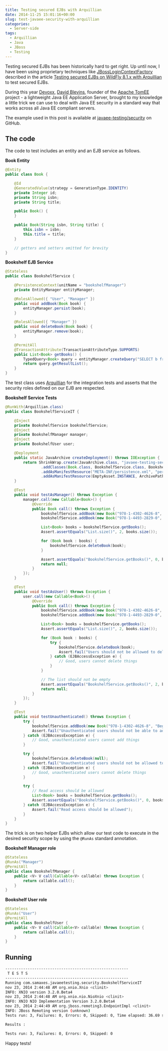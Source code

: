 ```yaml
---
title: Testing secured EJBs with Arquillian
date: 2014-11-25 15:01:16+00:00
slug: test-javaee-security-with-arquillian
categories:
  - Server-side
tags:
  - Arquillian
  - Java
  - JBoss
  - Testing
---
```


Testing secured EJBs has been historically hard to get right. Up until now, I have been using proprietary techniques like [JBossLoginContextFactory](https://github.com/sfcoy/demos/blob/master/arquillian-security-demo/src/test/java/org/jboss/arquillian/secureejb/JBossLoginContextFactory.java) described in the article [Testing secured EJBs on WildFly 8.1.x with Arquillian](https://developer.jboss.org/wiki/TestingSecuredEJBsOnWildFly81xWithArquillian) to test secured EJBs.

During this year [Devoxx](http://www.devoxx.be/), [David Blevins](https://twitter.com/dblevins), founder of the [Apache TomEE](http://tomee.apache.org/) project - a lightweight Java EE Application Server, brought to my knowledge a little trick we can use to deal with Java EE security in a standard way that works across all Java EE compliant servers.

<!--more-->

The example used in this post is available at [javaee-testing/security](https://github.com/javaee-testing/security) on GitHub.

## The code

The code to test includes an entity and an EJB service as follows.

**Book Entity**

```java
@Entity
public class Book {

    @Id
    @GeneratedValue(strategy = GenerationType.IDENTITY)
    private Integer id;
    private String isbn;
    private String title;

    public Book() {
    }

    public Book(String isbn, String title) {
        this.isbn = isbn;
        this.title = title;
    }

    // getters and setters omitted for brevity
}
```

**Bookshelf EJB Service**

```java
@Stateless
public class BookshelfService {

    @PersistenceContext(unitName = "bookshelfManager")
    private EntityManager entityManager;

    @RolesAllowed({ "User", "Manager" })
    public void addBook(Book book) {
        entityManager.persist(book);
    }

    @RolesAllowed({ "Manager" })
    public void deleteBook(Book book) {
        entityManager.remove(book);
    }

    @PermitAll
    @TransactionAttribute(TransactionAttributeType.SUPPORTS)
    public List<Book> getBooks() {
        TypedQuery<Book> query = entityManager.createQuery("SELECT b from Book as b", Book.class);
        return query.getResultList();
    }
}
```

The test class uses [Arquillian](http://arquillian.org/) for the integration tests and asserts that the security roles defined on our EJB are respected.

**Bookshelf Service Tests**

```java
@RunWith(Arquillian.class)
public class BookshelfServiceIT {

    @Inject
    private BookshelfService bookshelfService;
    @Inject
    private BookshelfManager manager;
    @Inject
    private BookshelfUser user;

    @Deployment
    public static JavaArchive createDeployment() throws IOException {
        return ShrinkWrap.create(JavaArchive.class, "javaee-testing-security.jar")
                .addClasses(Book.class, BookshelfService.class, BookshelfManager.class, BookshelfUser.class)
                .addAsManifestResource("META-INF/persistence.xml", "persistence.xml")
                .addAsManifestResource(EmptyAsset.INSTANCE, ArchivePaths.create("beans.xml"));
    }

    @Test
    public void testAsManager() throws Exception {
        manager.call(new Callable<Book>() {
            @Override
            public Book call() throws Exception {
                bookshelfService.addBook(new Book("978-1-4302-4626-8", "Beginning Java EE 7"));
                bookshelfService.addBook(new Book("978-1-4493-2829-0", "Continuous Enterprise Development in Java"));

                List<Book> books = bookshelfService.getBooks();
                Assert.assertEquals("List.size()", 2, books.size());

                for (Book book : books) {
                    bookshelfService.deleteBook(book);
                }

                Assert.assertEquals("BookshelfService.getBooks()", 0, bookshelfService.getBooks().size());
                return null;
            }
        });
    }

    @Test
    public void testAsUser() throws Exception {
        user.call(new Callable<Book>() {
            @Override
            public Book call() throws Exception {
                bookshelfService.addBook(new Book("978-1-4302-4626-8", "Beginning Java EE 7"));
                bookshelfService.addBook(new Book("978-1-4493-2829-0", "Continuous Enterprise Development in Java"));

                List<Book> books = bookshelfService.getBooks();
                Assert.assertEquals("List.size()", 2, books.size());

                for (Book book : books) {
                    try {
                        bookshelfService.deleteBook(book);
                        Assert.fail("Users should not be allowed to delete");
                    } catch (EJBAccessException e) {
                        // Good, users cannot delete things
                    }
                }

                // The list should not be empty
                Assert.assertEquals("BookshelfService.getBooks()", 2, bookshelfService.getBooks().size());
                return null;
            }
        });
    }

    @Test
    public void testUnauthenticated() throws Exception {
        try {
            bookshelfService.addBook(new Book("978-1-4302-4626-8", "Beginning Java EE 7"));
            Assert.fail("Unauthenticated users should not be able to add books");
        } catch (EJBAccessException e) {
            // Good, unauthenticated users cannot add things
        }

        try {
            bookshelfService.deleteBook(null);
            Assert.fail("Unauthenticated users should not be allowed to delete");
        } catch (EJBAccessException e) {
            // Good, unauthenticated users cannot delete things
        }

        try {
            // Read access should be allowed
            List<Book> books = bookshelfService.getBooks();
            Assert.assertEquals("BookshelfService.getBooks()", 0, books.size());
        } catch (EJBAccessException e) {
            Assert.fail("Read access should be allowed");
        }
    }
}
```

The trick is on two helper EJBs which allow our test code to execute in the desired security scope by using the `@RunAs` standard annotation.

**Bookshelf Manager role**

```java
@Stateless
@RunAs("Manager")
@PermitAll
public class BookshelfManager {
    public <V> V call(Callable<V> callable) throws Exception {
        return callable.call();
    }
}
```

**Bookshelf User role**

```java
@Stateless
@RunAs("User")
@PermitAll
public class BookshelfUser {
    public <V> V call(Callable<V> callable) throws Exception {
        return callable.call();
    }
}
```

## Running

```bash
-------------------------------------------------------
 T E S T S
-------------------------------------------------------
Running com.samaxes.javaeetesting.security.BookshelfServiceIT
nov 23, 2014 2:44:48 AM org.xnio.Xnio <clinit>
INFO: XNIO version 3.2.0.Beta4
nov 23, 2014 2:44:48 AM org.xnio.nio.NioXnio <clinit>
INFO: XNIO NIO Implementation Version 3.2.0.Beta4
nov 23, 2014 2:44:49 AM org.jboss.remoting3.EndpointImpl <clinit>
INFO: JBoss Remoting version (unknown)
Tests run: 3, Failures: 0, Errors: 0, Skipped: 0, Time elapsed: 36.69 sec - in com.samaxes.javaeetesting.security.BookshelfServiceIT

Results :

Tests run: 3, Failures: 0, Errors: 0, Skipped: 0
```

Happy tests!
